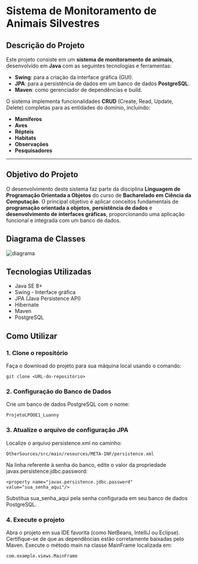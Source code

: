 # Sistema de Monitoramento de Animais Silvestres
## **Descrição do Projeto**

Este projeto consiste em um **sistema de monitoramento de animais**, desenvolvido em **Java** com as seguintes tecnologias e ferramentas:

- **Swing**: para a criação da interface gráfica (GUI).  
- **JPA**: para a persistência de dados em um banco de dados **PostgreSQL**.  
- **Maven**: como gerenciador de dependências e build.  

O sistema implementa funcionalidades **CRUD** (Create, Read, Update, Delete) completas para as entidades do domínio, incluindo:

- **Mamíferos**  
- **Aves**  
- **Répteis**  
- **Habitats**  
- **Observações**  
- **Pesquisadores**  

---

## **Objetivo do Projeto**

O desenvolvimento deste sistema faz parte da disciplina **Linguagem de Programação Orientada a Objetos** do curso de **Bacharelado em Ciência da Computação**. O principal objetivo é aplicar conceitos fundamentais de **programação orientada a objetos**, **persistência de dados** e **desenvolvimento de interfaces gráficas**, proporcionando uma aplicação funcional e integrada com um banco de dados.

## Diagrama de Classes
![diagrama](Diagrama_de_classes(1).png)

## Tecnologias Utilizadas

- Java SE 8+
- Swing - Interface gráfica
- JPA (Java Persistence API)
- Hibernate 
- Maven 
- PostgreSQL

## Como Utilizar

### 1. Clone o repositório
Faça o download do projeto para sua máquina local usando o comando:

```git clone <URL-do-repositório>```

### 2. Configuração do Banco de Dados

Crie um banco de dados PostgreSQL com o nome:

```ProjetoLPOOE1_Luanny```

### 3. Atualize o arquivo de configuração JPA

Localize o arquivo persistence.xml no caminho:

```OtherSources/src/main/resources/META-INF/persistence.xml```

Na linha referente à senha do banco, edite o valor da propriedade javax.persistence.jdbc.password:

```<property name="javax.persistence.jdbc.password" value="sua_senha_aqui"/>```

Substitua sua_senha_aqui pela senha configurada em seu banco de dados PostgreSQL.

### 4. Execute o projeto

Abra o projeto em sua IDE favorita (como NetBeans, IntelliJ ou Eclipse).
Certifique-se de que as dependências estão corretamente baixadas pelo Maven.
Execute o método main na classe MainFrame localizada em:

```com.example.views.MainFrame```
